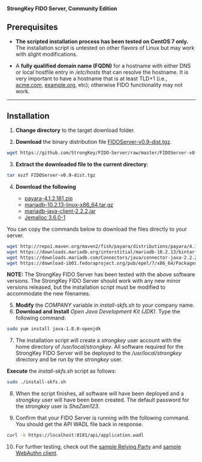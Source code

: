 #### StrongKey FIDO Server, Community Edition

## Prerequisites

-  **The scripted installation process has been tested on CentOS 7 only.** The installation script is untested on other flavors of Linux but may work with slight modifications.

-  A **fully qualified domain name (FQDN)** for a hostname with either DNS or local hostfile entry in _/etc/hosts_ that can resolve the hostname. It is very important to have a hostname that is at least TLD+1 (i.e., [acme.com](http://acme.com), [example.org](http://example.org), etc); otherwise FIDO functionality may not work.

----------------

## Installation

1.  **Change directory** to the target download folder.

2.  **Download** the binary distribution file [FIDOServer-v0.9-dist.tgz](https://github.com/StrongKey/FIDO-Server/blob/master/FIDOServer-v0.9-dist.tgz).

```sh
wget https://github.com/StrongKey/FIDO-Server/raw/master/FIDOServer-v0.9-dist.tgz
```

3.  **Extract the downloaded file to the current directory**:

```sh
tar xvzf FIDOServer-v0.9-dist.tgz
```

4.  **Download the following**
    
    -   [payara-4.1.2.181.zip](http://repo1.maven.org/maven2/fish/payara/distributions/payara/4.1.2.181/payara-4.1.2.181.zip)
    -   [mariadb-10.2.13-linux-x86_64.tar.gz](https://downloads.mariadb.org/interstitial/mariadb-10.2.13/bintar-linux-x86_64/mariadb-10.2.13-linux-x86_64.tar.gz/from/http%3A//ftp.hosteurope.de/mirror/archive.mariadb.org/)
    -   [mariadb-java-client-2.2.2.jar](https://downloads.mariadb.com/Connectors/java/connector-java-2.2.2/mariadb-java-client-2.2.2.jar)
    -   [Jemalloc 3.6.0-1](https://download-ib01.fedoraproject.org/pub/epel/7/x86_64/Packages/j/jemalloc-3.6.0-1.el7.x86_64.rpm)

You can copy the commands below to download the files directly to your server.  
    
```sh
wget http://repo1.maven.org/maven2/fish/payara/distributions/payara/4.1.2.181/payara-4.1.2.181.zip
wget https://downloads.mariadb.org/interstitial/mariadb-10.2.13/bintar-linux-x86_64/mariadb-10.2.13-linux-x86_64.tar.gz/from/http%3A//ftp.hosteurope.de/mirror/archive.mariadb.org/ -O mariadb-10.2.13-linux-x86_64.tar.gz
wget https://downloads.mariadb.com/Connectors/java/connector-java-2.2.2/mariadb-java-client-2.2.2.jar
wget https://download-ib01.fedoraproject.org/pub/epel/7/x86_64/Packages/j/jemalloc-3.6.0-1.el7.x86_64.rpm
```
    
**NOTE:** The StrongKey FIDO Server has been tested with the above software versions. The StrongKey FIDO Server should work with any new minor versions released, but the installation script must be modified to accommodate the new filenames.

5.  **Modify** the _COMPANY_ variable in _install-skfs.sh_ to your company name.
6.  **Download and Install** _Open Java Development Kit (JDK)_. Type the following command:

```sh
sudo yum install java-1.8.0-openjdk
```

7.  The installation script will create a _strongkey_ user account with the home directory of _/usr/local/strongkey_. All software required for the StrongKey FIDO Server will be deployed to the _/usr/local/strongkey_ directory and be run by the _strongkey_ user. 

**Execute** the _install-skfs.sh_ script as follows:

```sh
sudo ./install-skfs.sh
```
    
8.  When the script finishes, all software will have been deployed and a _strongkey_ user will have been been created. The default password for the _strongkey_ user is _ShaZam123_.

9. Confirm that your FIDO Server is running with the following command. You should get the API WADL file back in response.

```sh
curl -k https://localhost:8181/api/application.wadl
```

10. For further testing, check out the [sample Relying Party](https://github.com/StrongKey/relying-party-java) and [sample WebAuthn client](https://github.com/StrongKey/WebAuthn).

